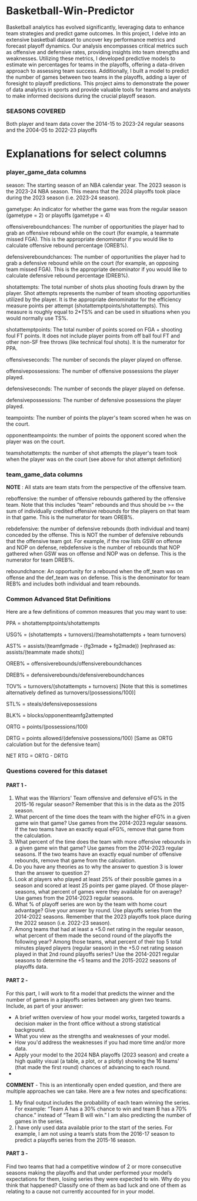 # Basketball-Win-Predictor
Basketball analytics has evolved significantly, leveraging data to enhance team strategies and predict game outcomes. In this project, I delve into an extensive basketball dataset to uncover key performance metrics and forecast playoff dynamics. Our analysis encompasses critical metrics such as offensive and defensive rates, providing insights into team strengths and weaknesses. Utilizing these metrics, I developed predictive models to estimate win percentages for teams in the playoffs, offering a data-driven approach to assessing team success. Additionally, I built a model to predict the number of games between two teams in the playoffs, adding a layer of foresight to playoff predictions. This project aims to demonstrate the power of data analytics in sports and provide valuable tools for teams and analysts to make informed decisions during the crucial playoff season.

### SEASONS COVERED ###

Both player and team data cover the 2014-15 to 2023-24 regular seasons and the 2004-05 to 2022-23 playoffs

# Explanations for select columns

### player_game_data columns ###

season: The starting season of an NBA calendar year. The 2023 season is the 2023-24 NBA season. This means that the 2024 playoffs took place during the 2023 season (i.e. 2023-24 season).

gametype: An indicator for whether the game was from the regular season (gametype = 2) or playoffs (gametype = 4)

offensivereboundchances: The number of opportunities the player had to grab an offensive rebound while on the court (for example, a teammate missed FGA). This is the appropriate denominator if you would like to calculate offensive rebound percentage (OREB%).

defensivereboundchances: The number of opportunities the player had to grab a defensive rebound while on the court (for example, an opposing team missed FGA). This is the appropriate denominator if you would like to calculate defensive rebound percentage (DREB%).

shotattempts: The total number of shots plus shooting fouls drawn by the player. Shot attempts represents the number of team shooting opportunities utilized by the player. It is the appropriate denominator for the efficiency measure points per attempt (shotattemptpoints/shotattempts). This measure is roughly equal to 2*TS% and can be used in situations when you would normally use TS%.

shotattemptpoints: The total number of points scored on FGA + shooting foul FT points. It does not include player points from off ball foul FT and other non-SF free throws (like technical foul shots). It is the numerator for PPA.

offensiveseconds: The number of seconds the player played on offense.

offensivepossessions: The number of offensive possessions the player played. 

defensiveseconds: The number of seconds the player played on defense.

defensivepossessions: The number of defensive possessions the player played.

teampoints: The number of points the player's team scored when he was on the court.

opponentteampoints: the number of points the opponent scored when the player was on the court.

teamshotattempts: the number of shot attempts the player's team took when the player was on the court (see above for shot attempt definition)


### team_game_data columns ###

**NOTE** : All stats are team stats from the perspective of the offensive team.

reboffensive: the number of offensive rebounds gathered by the offensive team. Note that this includes "team" rebounds and thus should be >= the sum of individually credited offensive rebounds for the players on that team in that game. This is the numerator for team OREB%.

rebdefensive: the number of defensive rebounds (both individual and team) conceded by the offense. This is NOT the number of defensive rebounds that the offensive team got. For example, if the row lists GSW on offense and NOP on defense, rebdefensive is the number of rebounds that NOP gathered when GSW was on offense and NOP was on defense. This is the numerator for team DREB%.

reboundchance: An opportunity for a rebound when the off_team was on offense and the def_team was on defense. This is the denominator for team REB% and includes both individual and team rebounds.

### Common Advanced Stat Definitions ###

Here are a few definitions of common measures that you may want to use:

PPA = shotattemptpoints/shotattempts

USG% = (shotattempts + turnovers)/(teamshotattempts + team turnovers)

AST% = assists/(teamfgmade - (fg3made + fg2made)) [rephrased as: assists/(teammate made shots)]

OREB% = offensiverebounds/offensivereboundchances

DREB% = defensiverebounds/defensivereboundchances

TOV% = turnovers/(shotattempts + turnovers) [Note that this is sometimes alternatively defined as turnovers/(possessions/100)]

STL% = steals/defensivepossessions

BLK% = blocks/opponentteamfg2attempted

ORTG = points/(possessions/100)

DRTG = points allowed/(defensive possessions/100) [Same as ORTG calculation but for the defensive team]

NET RTG = ORTG - DRTG

### Questions covered for this dataset ###

#### PART 1 -
1. What was the Warriors' Team offensive and defensive eFG% in the 2015-16 regular season? Remember that this is in the data as the 2015 season.
2. What percent of the time does the team with the higher eFG% in a given game win that game? Use games from the 2014-2023 regular seasons. If the two teams have an exactly equal eFG%, remove that game from the calculation.
3. What percent of the time does the team with more offensive rebounds in a given game win that game? Use games from the 2014-2023 regular seasons. If the two teams have an exactly equal number of offensive rebounds, remove that game from the calculation.
4. Do you have any theories as to why the answer to question 3 is lower than the answer to question 2?
5. Look at players who played at least 25% of their possible games in a season and scored at least 25 points per game played. Of those player-seasons, what percent of games were they available for on average? Use games from the 2014-2023 regular seasons.
6. What % of playoff series are won by the team with home court advantage? Give your answer by round. Use playoffs series from the 2014-2022 seasons. Remember that the 2023 playoffs took place during the 2022 season (i.e. 2022-23 season).
7. Among teams that had at least a +5.0 net rating in the regular season, what percent of them made the second round of the playoffs the following year? Among those teams, what percent of their top 5 total minutes played players (regular season) in the +5.0 net rating season played in that 2nd round playoffs series? Use the 2014-2021 regular seasons to determine the +5 teams and the 2015-2022 seasons of playoffs data.  

#### PART 2 -
For this part, I will work to fit a model  that predicts the winner and the number of games in a playoffs series between any given two teams.   
Include, as part of your answer:   
  - A brief written overview of how your model works, targeted towards a decision maker in the front office without a strong statistical background.  
  - What you view as the strengths and weaknesses of your model.  
  - How you'd address the weaknesses if you had more time and/or more data.  
  - Apply your model to the 2024 NBA playoffs (2023 season) and create a high quality visual (a table, a plot, or a plotly) showing the 16 teams' (that made the first round) chances of advancing to each round.
  - 
**COMMENT** -
This is an intentionally open ended question, and there are multiple approaches we can take. Here are a few notes and specifications:    
1. My final output includes the probability of each team winning the series. For example: “Team A has a 30% chance to win and team B has a 70% chance.” instead of “Team B will win.” I am also predicting the number of games in the series.
2. I have only used data available prior to the start of the series. For example, I am not using a team’s stats from the 2016-17 season to predict a playoffs series from the 2015-16 season.

#### PART 3 -
Find two teams that had a competitive window of 2 or more consecutive seasons making the playoffs and that under performed your model’s expectations for them, losing series they were expected to win. Why do you think that happened? Classify one of them as bad luck and one of them as relating to a cause not currently accounted for in your model.

